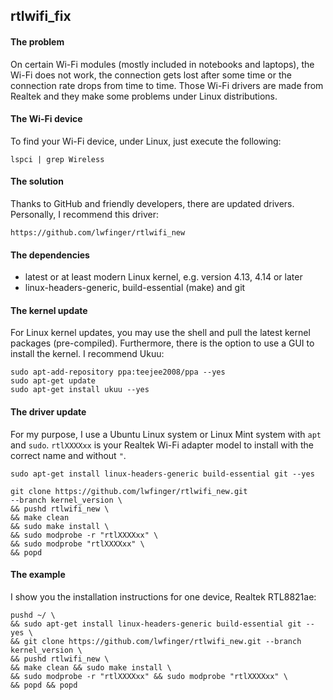 ## rtlwifi_fix

#### The problem
On certain Wi-Fi modules (mostly included in notebooks and laptops), 
the Wi-Fi does not work, the connection gets lost after some time or the connection rate drops from time to time.
Those Wi-Fi drivers are made from Realtek and they make some problems under Linux distributions.

#### The Wi-Fi device
To find your Wi-Fi device, under Linux, just execute the following:
```
lspci | grep Wireless
```

#### The solution
Thanks to GitHub and friendly developers, there are updated drivers. Personally, I recommend this driver:
```
https://github.com/lwfinger/rtlwifi_new
```

#### The dependencies
- latest or at least modern Linux kernel, e.g. version 4.13, 4.14 or later
- linux-headers-generic, build-essential (make) and git

#### The kernel update
For Linux kernel updates, you may use the shell and pull the latest kernel packages (pre-compiled). Furthermore, there is the option to use a GUI to install the kernel. I recommend Ukuu:
```
sudo apt-add-repository ppa:teejee2008/ppa --yes
sudo apt-get update
sudo apt-get install ukuu --yes
```

#### The driver update
For my purpose, I use a Ubuntu Linux system or Linux Mint system with ```apt``` and ```sudo```.
```rtlXXXXxx``` is your Realtek Wi-Fi adapter model to install with the correct name and without ```"```.
```
sudo apt-get install linux-headers-generic build-essential git --yes

git clone https://github.com/lwfinger/rtlwifi_new.git 
--branch kernel_version \
&& pushd rtlwifi_new \
&& make clean
&& sudo make install \
&& sudo modprobe -r "rtlXXXXxx" \
&& sudo modprobe "rtlXXXXxx" \
&& popd
```

#### The example
I show you the installation instructions for one device, Realtek RTL8821ae:
```
pushd ~/ \
&& sudo apt-get install linux-headers-generic build-essential git --yes \
&& git clone https://github.com/lwfinger/rtlwifi_new.git --branch kernel_version \
&& pushd rtlwifi_new \
&& make clean && sudo make install \
&& sudo modprobe -r "rtlXXXXxx" && sudo modprobe "rtlXXXXxx" \
&& popd && popd
```
